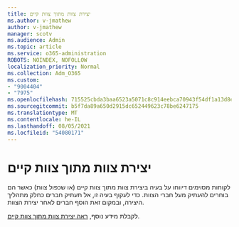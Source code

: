 ```yaml
---
title: יצירת צוות מתוך צוות קיים
ms.author: v-jmathew
author: v-jmathew
manager: scotv
ms.audience: Admin
ms.topic: article
ms.service: o365-administration
ROBOTS: NOINDEX, NOFOLLOW
localization_priority: Normal
ms.collection: Adm_O365
ms.custom:
- "9004404"
- "7975"
ms.openlocfilehash: 715525cbda3baa6523a5071c8c914eebca70943f54df1a13d8e77f5298d450e8
ms.sourcegitcommit: b5f7da89a650d2915dc652449623c78be6247175
ms.translationtype: MT
ms.contentlocale: he-IL
ms.lasthandoff: 08/05/2021
ms.locfileid: "54080171"
---
```

# <a name="creating-a-team-from-an-existing-team"></a>יצירת צוות מתוך צוות קיים

לקוחות מסוימים דיווחו על בעיה ביצירת צוות מתוך צוות קיים (או שכפול צוות) כאשר הם בוחרים להעתיק מעל חברי הצוות. כדי לעקוף בעיה זו, אל תעתיק חברים כחלק מתהליך היצירה, ובמקום זאת הוסף חברים לאחר יצירת הצוות.

לקבלת מידע נוסף, [ראה יצירת צוות מתוך צוות קיים](https://support.microsoft.com/office/create-a-team-from-an-existing-team-f41a759b-3101-4af6-93bd-6aba0e5d7635).
